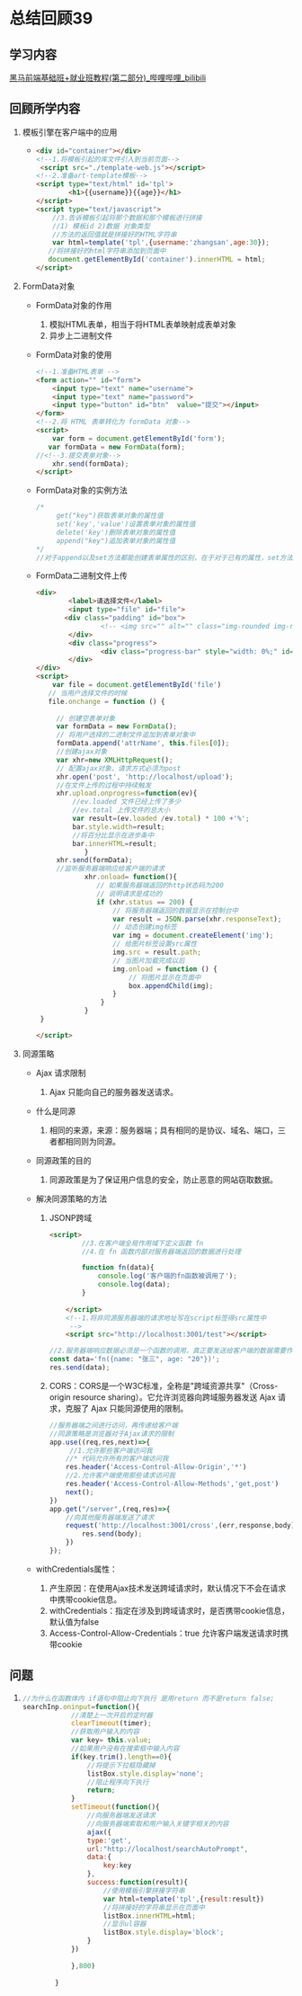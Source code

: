 # 总结回顾39

## 学习内容

[黑马前端基础班+就业班教程(第二部分)_哔哩哔哩_bilibili](https://www.bilibili.com/video/BV1gV411q7cz?p=322)

## 回顾所学内容

1. 模板引擎在客户端中的应用

   * ```html
     <div id="container"></div>
     <!--1.将模板引起的库文件引入到当前页面-->
      <script src="./template-web.js"></script>
     <!--2.准备art-template模板-->
     <script type="text/html" id='tpl'>
             <h1>{{username}}{{age}}</h1>
     </script>
     <script type="text/javascript">
         //3.告诉模板引起将那个数据和那个模板进行拼接
         //1) 模板id 2)数据 对象类型
         //方法的返回值就是拼接好的HTML字符串
         var html=template('tpl',{username:'zhangsan',age:30});
       	//将拼接好的html字符串添加到页面中
     	document.getElementById('container').innerHTML = html;
     </script>
     ```

2. FormData对象

   * FormData对象的作用

     1. 模拟HTML表单，相当于将HTML表单映射成表单对象
     2. 异步上二进制文件

   * FormData对象的使用

     ```html
     <!--1.准备HTML表单 -->
     <form action="" id="form">
         <input type="text" name="username">
         <input type="text" name="password">
         <input type="button" id="btn"  value="提交"></input>
     </form>
     <!--2.将 HTML 表单转化为 formData 对象-->
     <script>
         var form = document.getElementById('form'); 
     	var formData = new FormData(form);
     //<!--3.提交表单对象-->	
         xhr.send(formData);
     </script>
     ```

   * FormData对象的实例方法

     ```javascript
     /*
          get("key")获取表单对象的属性值
          set('key','value')设置表单对象的属性值
          delete('key')删除表单对象的属性值
          append("key")追加表单对象的属性值
     */
     //对于append以及set方法都能创建表单属性的区别，在于对于已有的属性，set方法会覆盖原有属性值，而append方法会保留原有属性值，进行追加一个属性值
     ```

   * FormData二进制文件上传

     ```html
     <div>
             <label>请选择文件</label>
             <input type="file" id="file">
         	<div class="padding" id="box">
                     <!-- <img src="" alt="" class="img-rounded img-responsive"> -->
             </div>
             <div class="progress">
                     <div class="progress-bar" style="width: 0%;" id="bar">0%</div>
             </div>
     </div>
     <script>
         var file = document.getElementById('file')
     	// 当用户选择文件的时候
      	file.onchange = function () {
             
          // 创建空表单对象
          var formData = new FormData();
          // 将用户选择的二进制文件追加到表单对象中
          formData.append('attrName', this.files[0]);
          //创建ajax对象
          var xhr=new XMLHttpRequest();
          // 配置ajax对象，请求方式必须为post
          xhr.open('post', 'http://localhost/upload');
          //在文件上传的过程中持续触发
          xhr.upload.onprogress=function(ev){
              //ev.loaded 文件已经上传了多少
              //ev.total 上传文件的总大小
              var result=(ev.loaded /ev.total) * 100 +'%';
              bar.style.width=result;
              //将百分比显示在进步条中
              bar.innerHTML=result;
                 }
          xhr.send(formData);
          //监听服务器端响应给客户端的请求
                 xhr.onload= function(){
                    // 如果服务器端返回的http状态码为200
     				// 说明请求是成功的
     				if (xhr.status == 200) {
     					// 将服务器端返回的数据显示在控制台中
     					var result = JSON.parse(xhr.responseText);
     					// 动态创建img标签
     					var img = document.createElement('img');
     					// 给图片标签设置src属性
     					img.src = result.path;
     					// 当图片加载完成以后
     					img.onload = function () {
     						// 将图片显示在页面中
     						box.appendChild(img);
     					}
                     }
                 }
      }
     
     </script>
     ```

3. 同源策略

   * Ajax 请求限制
     1. Ajax 只能向自己的服务器发送请求。
   * 什么是同源
     1. 相同的来源，来源：服务器端；具有相同的是协议、域名、端口，三者都相同则为同源。
   * 同源政策的目的
     1. 同源政策是为了保证用户信息的安全，防止恶意的网站窃取数据。

   * 解决同源策略的方法

     1. JSONP跨域

        ```html
        <script>
                //3.在客户端全局作用域下定义函数 fn
            	//4.在 fn 函数内部对服务器端返回的数据进行处理
        
                function fn(data){
                    console.log('客户端的fn函数被调用了');
                    console.log(data);
                }
                
            </script>
            <!--1.将非同源服务器端的请求地址写在script标签得src属性中
             -->
            <script src="http://localhost:3001/test"></script>
        
        ```

        ```javascript
        //2.服务器端响应数据必须是一个函数的调用，真正要发送给客户端的数据需要作为函数调用的参数。
        const data='fn({name: "张三", age: "20"})';
        res.send(data);
        ```

     2. CORS：CORS是一个W3C标准，全称是"跨域资源共享"（Cross-origin resource sharing）。它允许浏览器向跨域服务器发送 Ajax 请求，克服了 Ajax 只能同源使用的限制。

        ```javascript
        //服务器端之间进行访问，再传递给客户端
        //同源策略是浏览器对于Ajax请求的限制
        app.use((req,res,next)=>{
             //1.允许那些客户端访问我
            //* 代码允许所有的客户端访问我
            res.header('Access-Control-Allow-Origin','*')
            //2.允许客户端使用那些请求访问我
            res.header('Access-Control-Allow-Methods','get,post')
            next();
        })
        app.get("/server",(req,res)=>{
            //向其他服务器端发送了请求
            request('http://localhost:3001/cross',(err,response,body)=>{
                res.send(body);
            })
        });
        ```

   * withCredentials属性：
     1. 产生原因：在使用Ajax技术发送跨域请求时，默认情况下不会在请求中携带cookie信息。
     2. withCredentials：指定在涉及到跨域请求时，是否携带cookie信息，默认值为false
     3. Access-Control-Allow-Credentials：true 允许客户端发送请求时携带cookie

## 问题

1. ```javascript
   //为什么在函数体内 if语句中阻止向下执行 是用return 而不是return false;
   searchInp.oninput=function(){
               //清楚上一次开启的定时器
               clearTimeout(timer);
               //获取用户输入的内容
               var key= this.value;
               //如果用户没有在搜索框中输入内容
               if(key.trim().length==0){
                   //将提示下拉框隐藏掉
                   listBox.style.display='none';
                   //阻止程序向下执行
                   return;
               }
               setTimeout(function(){
                   //向服务器端发送请求
                   //向服务器端索取和用户输入关键字相关的内容
                   ajax({
                   type:'get',
                   url:"http://localhost/searchAutoPrompt",
                   data:{
                       key:key
                   },
                   success:function(result){
                       //使用模板引擎拼接字符串
                       var html=template('tpl',{result:result})
                       //将拼接好的字符串显示在页面中
                       listBox.innerHTML=html;
                       //显示ul容器
                       listBox.style.display='block';
                   }
               })
           
               },800)
               
           }
   ```

